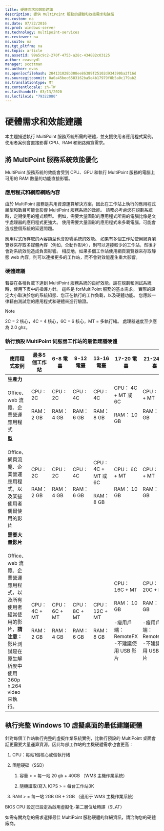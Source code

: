 ```yaml
---
title: 硬體需求和效能建議
description: 提供 MultiPoint 服務的硬體和效能需求和建議
ms.custom: na
ms.date: 07/22/2016
ms.prod: windows-server
ms.technology: multipoint-services
ms.reviewer: na
ms.suite: na
ms.tgt_pltfrm: na
ms.topic: article
ms.assetid: 99a5c9c2-270f-4753-a28c-434882c03125
author: evaseydl
manager: scottman
ms.author: evas
ms.openlocfilehash: 284131028b308ee86389f25102d934390ba2f16d
ms.sourcegitcommit: 0a0a45bec6583162ba5e4b17979f0b5a0c179ab2
ms.translationtype: MT
ms.contentlocale: zh-TW
ms.lasthandoff: 03/13/2020
ms.locfileid: "79322080"
---
```

# <a name="hardware-requirements-and-performance-recommendations"></a>硬體需求和效能建議
本主題描述執行 MultiPoint 服務系統所需的硬體，並支援使用者應用程式案例。 使用者案例會直接影響 CPU、RAM 和網路頻寬需求。  

## <a name="optimize-multipoint-services-system-performance"></a>將 MultiPoint 服務系統效能優化  
MultiPoint 服務系統的效能會受到 CPU、GPU 和執行 MultiPoint 服務的電腦上可用的 RAM 數量的功能直接影響。  
  
### <a name="applications-and-internet-content"></a>應用程式和網際網路內容  
由於 MultiPoint 服務是共用資源運算解決方案，因此在工作站上執行的應用程式類型和數目可能會影響 MultiPoint 服務系統的效能。 請務必考慮您在規劃系統時，定期使用的程式類型。 例如，需要大量圖形的應用程式所需的電腦比像是文字處理器的應用程式更強大。 使用需要大量圖形的應用程式來多載電腦，可能會造成整個系統的延遲問題。  
  
應用程式所存取的內容類型也會影響系統的效能。 如果有多個工作站使用網頁瀏覽器來存取多媒體內容（例如，全動作影片），則可以連接較少的工作站，然後才會對系統效能造成負面影響。 相反地，如果多個工作站使用網頁瀏覽器來存取靜態 web 內容，則可以連接更多的工作站，而不會對效能產生重大影響。  
  
### <a name="hardware-recommendations"></a>硬體建議  
若要在各種負載下達到 MultiPoint 服務系統的良好效能，請在規劃和測試系統時，使用下表中的指導方針。 這些是 forMultiPoint 服務的基本需求。 實際的設定大小取決於您的系統組態、您正在執行的工作負載，以及硬體功能。 您應該一律藉由測試您的應用程式和硬體來進行驗證。  
  
> [!NOTE]  
> 2C = 2 核心，4C = 4 核心，6C = 6 核心，MT = 多執行緒。 處理器速度至少應為 2.0 ghz。  
  
### <a name="minimum-recommended-hardware-for-running-default-multipoint-server-stations"></a>執行預設 MultiPoint 伺服器工作站的最低建議硬體  
  
|應用程式案例|最多5個工作站|6-8 電臺|9-12 電臺|13-16 電臺|17-20 電臺|21-24 電臺|  
|------------------------|----------------------|-------------------|------------------|-------------------|-------------------|-----------------|  
|**生產力**<br /><br />Office、web 流覽、企業營運應用程式|CPU：2C<br /><br />RAM： 2 GB|CPU：2C<br /><br />RAM： 4 GB|CPU：4C<br /><br />RAM： 6 GB|CPU：4C<br /><br />RAM： 8 GB|CPU： 4C + MT 或6C<br /><br />RAM： 10 GB| CPU： 6C + MT<br /><br />RAM： 12 GB|
|**型**<br /><br />Office、網頁流覽、企業營運應用程式，以及某些使用者偶爾使用的影片|CPU：2C<br /><br />RAM： 2 GB|CPU：2C<br /><br />RAM： 4 GB|CPU：4C<br /><br />RAM： 6 GB|CPU： 4C + MT 或6C<br /><br />RAM： 8 GB|CPU： 6C + MT<br /><br />RAM： 10 GB| CPU： 6C + MT<br /><br />RAM： 12 GB| 
|**需要大量影片**<br /><br />Office、web 流覽、企業營運應用程式，以及所有使用者經常使用的影片，**請注意：** 影片測試是在原生解析度中使用 360p h.264 video 來執行。|CPU： 4C + MT<br /><br />RAM： 2 GB|CPU： 6C + MT<br /><br />RAM： 4 GB|CPU： 8C + MT<br /><br />RAM： 6 GB|CPU： 12C + MT<br /><br />RAM： 8 GB|CPU： 16C + MT<br /><br />RAM： 10 GB<br /><br />-瘦用戶端： RemoteFX<br />-不建議使用 USB 影片| CPU： 20C + MT<br /><br />RAM： 12 GB<br /><br />-瘦用戶端： RemoteFX<br />-不建議使用 USB 影片|   
  
## <a name="minimum-recommended-hardware-for-running-full-windows-10-virtual-desktops"></a>執行完整 Windows 10 虛擬桌面的最低建議硬體  
針對每個工作站執行完整的虛擬作業系統實例，比執行預設的 MultiPoint 桌面會話更需要大量運算資源，因此每部工作站的主機硬體需求也會更高：  
  
1.  CPU：每站1個核心或個執行緒  
  
2.  固態硬碟（SSD）  
  
    1.  容量 > = 每一站 20 gb + 40GB （WMS 主機作業系統）  
  
    2.  隨機讀取/寫入 IOPS > = 每台工作站3K  
  
3.  RAM > = 每一站 2GB GB + 2GB （適用于 WMS 主機作業系統）  
  
BIOS CPU 設定已設定為啟用虛擬化-第二層位址轉譯（SLAT）  
  
如需有關為您的需求選擇最佳 MultiPoint 服務硬體的詳細資訊，請洽詢您的硬體廠商。  